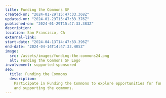 ```yaml
---
title: Funding the Commons SF
created-on: "2024-01-29T15:47:33.368Z"
updated-on: "2024-01-29T15:47:33.376Z"
published-on: "2024-01-29T15:47:33.383Z"
description:
location: San Francisco, CA
external-link:
start-date: "2024-04-13T14:47:33.396Z"
end-date: "2024-04-14T14:47:33.405Z"
image:
  src: /assets/images/funding-the-commons24.png
  alt: Funding the Commons SF Logo
involvement: supported-sponsored
seo:
  title: Funding the Commons
  description:
    Participate in Funding the Commons to explore opportunities for funding
    and supporting the commons.
---
```

